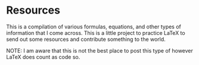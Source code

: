 # Resources
This is a compilation of various formulas, equations, and other types of information that I come across.
This is a little project to practice LaTeX to send out some resources and contribute something to the world.

NOTE: I am aware that this is not the best place to post this type of however LaTeX does count as code so.
